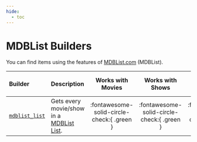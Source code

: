 ```yaml
---
hide:
  - toc
---
```

# MDBList Builders

You can find items using the features of [MDBList.com](https://mdblist.com/) (MDBList).

| Builder                   | Description                                                               |             Works with Movies              |              Works with Shows              |    Works with Playlists and Custom Sort    |
|:--------------------------|:--------------------------------------------------------------------------|:------------------------------------------:|:------------------------------------------:|:------------------------------------------:|
| [`mdblist_list`](list.md) | Gets every movie/show in a [MDBList List](https://mdblist.com/toplists/). | :fontawesome-solid-circle-check:{ .green } | :fontawesome-solid-circle-check:{ .green } | :fontawesome-solid-circle-check:{ .green } |
